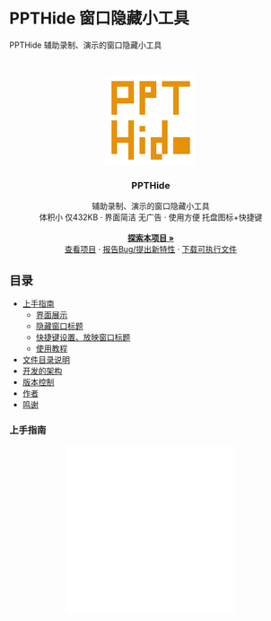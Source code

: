 # PPTHide 窗口隐藏小工具

PPTHide 辅助录制、演示的窗口隐藏小工具

<!-- PROJECT SHIELDS -->



<!-- PROJECT LOGO -->
<br />

<p align="center">
  <a href="https://github.com/du-yuxuan/PPTHide">
    <img src="1Resource/logo_0009.png" alt="Logo" width="160" height="160">
  </a>

  <h3 align="center">PPTHide</h3>
  <p align="center">
    辅助录制、演示的窗口隐藏小工具
    <br />
    体积小 仅432KB · 界面简洁 无广告 · 使用方便 托盘图标+快捷键 
    <br />
    <br />
    <a href="https://github.com/du-yuxuan/PPTHide"><strong>探索本项目 »</strong></a>
    <br />
    <a href="https://github.com/du-yuxuan/PPTHide">查看项目</a>
    ·
    <a href="https://github.com/du-yuxuan/PPTHide/issues">报告Bug/提出新特性</a>
    ·
    <a href="https://github.com/du-yuxuan/PPTHide/releases">下载可执行文件</a>
  </p>

</p>

## 目录

- [上手指南](#上手指南)
  - [界面展示](#界面展示)
  - [隐藏窗口标题](#隐藏窗口标题)
  - [快捷键设置、放映窗口标题](#快捷键设置、放映窗口标题)
  - [使用教程](#使用教程)
- [文件目录说明](#文件目录说明)
- [开发的架构](#开发的架构)
- [版本控制](#版本控制)
- [作者](#作者)
- [鸣谢](#鸣谢)

### 上手指南

<p>
    <div style="width:100%; height:350px;border:none;text-align:center">
		<iframe allowtransparency="yes" frameborder="0" width="300" height="300" src="/2Docs/PPTHide使用文档.html"/>
	</div>
</p>

1. 到https://github.com/du-yuxuan/PPTHide/releases下载可执行文件
2. 打开运行

**温馨提示：**

- **点击最小化会挂起到托盘，点击托盘图标重新显示主窗口**

- **为了数据安全，软件不会保存输入，需要每次打开软件重新输入！**

#### 界面展示

1. 隐藏窗口标题
2. 快捷键设置
3. 放映窗口标题

![image-20241102185640145](./README.assets/image-20241102185640145.png)

#### 隐藏窗口标题

1. 输入需要隐藏窗口的标题（如WPS Office）不需要一模一样，模糊匹配的,每行一个
2. 点击隐藏，所有窗口被隐藏
3. 使用完成之后注意点击显示，退出本软件并不会自动结束隐藏，要是已经退出了本软件重启就一切恢复正常了

#### 快捷键设置、放映窗口标题

1. 点击热键输入框
2. 输入需要设置的热键（如Ctrl+0）
3. 点击设置热键
4. 输入放映窗口标题不同软件不同，作者用的WPS标题里面含有Slide，故输入Slide（注意大小写）

#### 使用教程

1. 放映PPT
2. Alt+Tab切换到本软件
3. 隐藏WPS Office，切回放映
4. 开始录制、演示
5. 需要切出PPT时就点击设置的快捷键，会自动隐藏放映
6. 完成演示后，再按一次快捷键，会重新显示放映，这时需要滑动鼠标，刷新窗口，才会显示出来。

### 文件目录说明
```
|
│  README.md
│  
├─0Code
│  │  main.aardio
│  │  ppthide.aproj
│  │  
│  ├─.build
│  │      
│  ├─dist
│  │      PPTHide.exe
│  │      
│  ├─lib
│  │      
│  └─res
├─1Resource
│  │  logo.png
│  │  logo.psd
│  │  
│  └─logo
│          logo.gif
│          logo.jpg
│          logoico_0000~9.ico
│          logolarge.png
│          logo_0000~9.png
│          
└─2Docs
    │  PPTHide介绍.pptx
    │  PPTHide使用文档.pdf
    │  
    └─PPTHide使用文档

```

### 开发的架构 

使用[桌面软件快速开发工具-aardio](https://aardio.com/)开发

### 版本控制

该项目使用Git进行版本管理。您可以在repository参看当前可用版本。

### 作者

Duyuxuan@[du-yuxuan](https://github.com/du-yuxuan)

知乎：[duyuxuan](https://www.zhihu.com/people/duyuxuan-2)

哔哩哔哩Bilibili：[Dyyyyyxxxxx](https://space.bilibili.com/2100193886?spm_id_from=333.1007.0.02)

### 版权说明

该项目签署了MIT 授权许可，详情请参阅 [LICENSE](https://github.com/du-yuxuan/PPTHide/blob/master/LICENSE)

### 鸣谢


- [桌面软件快速开发工具-aardio](https://aardio.com/)
